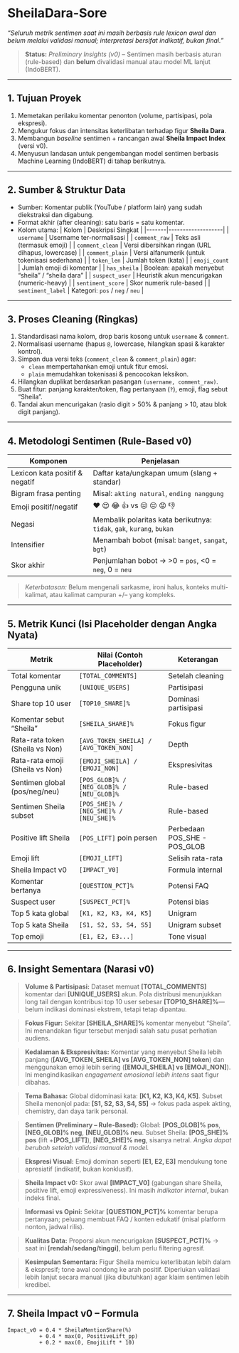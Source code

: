 # SheilaDara-Sore

*“Seluruh metrik sentimen saat ini masih berbasis rule lexicon awal dan belum melalui validasi manual; interpretasi bersifat indikatif, bukan final.”*

> **Status:** *Preliminary Insights (v0)* – Sentimen masih berbasis aturan (rule-based) dan **belum** divalidasi manual atau model ML lanjut (IndoBERT).  

---

## 1. Tujuan Proyek

1. Memetakan perilaku komentar penonton (volume, partisipasi, pola ekspresi).
2. Mengukur fokus dan intensitas keterlibatan terhadap figur **Sheila Dara**.
3. Membangun *baseline* sentimen + rancangan awal **Sheila Impact Index** (versi v0).
4. Menyusun landasan untuk pengembangan model sentimen berbasis Machine Learning (IndoBERT) di tahap berikutnya.

---

## 2. Sumber & Struktur Data

- Sumber: Komentar publik (YouTube / platform lain) yang sudah diekstraksi dan digabung.
- Format akhir (after cleaning): satu baris = satu komentar.
- Kolom utama:
  | Kolom | Deskripsi Singkat |
  |-------|-------------------|
  | `username` | Username ter-normalisasi |
  | `comment_raw` | Teks asli (termasuk emoji) |
  | `comment_clean` | Versi dibersihkan ringan (URL dihapus, lowercase) |
  | `comment_plain` | Versi alfanumerik (untuk tokenisasi sederhana) |
  | `token_len` | Jumlah token (kata) |
  | `emoji_count` | Jumlah emoji di komentar |
  | `has_sheila` | Boolean: apakah menyebut “sheila” / “sheila dara” |
  | `suspect_user` | Heuristik akun mencurigakan (numeric-heavy) |
  | `sentiment_score` | Skor numerik rule-based |
  | `sentiment_label` | Kategori: `pos` / `neg` / `neu` |

---

## 3. Proses Cleaning (Ringkas)

1. Standardisasi nama kolom, drop baris kosong untuk `username` & `comment`.
2. Normalisasi username (hapus `@`, lowercase, hilangkan spasi & karakter kontrol).
3. Simpan dua versi teks (`comment_clean` & `comment_plain`) agar:
   - `clean` mempertahankan emoji untuk fitur emosi.
   - `plain` memudahkan tokenisasi & pencocokan leksikon.
4. Hilangkan duplikat berdasarkan pasangan `(username, comment_raw)`.
5. Buat fitur: panjang karakter/token, flag pertanyaan (`?`), emoji, flag sebut “Sheila”.
6. Tandai akun mencurigakan (rasio digit > 50% & panjang > 10, atau blok digit panjang).

---

## 4. Metodologi Sentimen (Rule-Based v0)

| Komponen | Penjelasan |
|----------|-----------|
| Lexicon kata positif & negatif | Daftar kata/ungkapan umum (slang + standar) |
| Bigram frasa penting | Misal: `akting natural`, `ending nanggung` |
| Emoji positif/negatif | ❤️ 😍 😂 👍 vs 😒 😔 😡 👎 |
| Negasi | Membalik polaritas kata berikutnya: `tidak`, `gak`, `kurang`, `bukan` |
| Intensifier | Menambah bobot (misal: `banget`, `sangat`, `bgt`) |
| Skor akhir | Penjumlahan bobot → >0 = `pos`, <0 = `neg`, 0 = `neu` |

> *Keterbatasan:* Belum mengenali sarkasme, ironi halus, konteks multi-kalimat, atau kalimat campuran +/– yang kompleks.

---

## 5. Metrik Kunci (Isi Placeholder dengan Angka Nyata)

| Metrik | Nilai (Contoh Placeholder) | Keterangan |
|--------|----------------------------|------------|
| Total komentar | `[TOTAL_COMMENTS]` | Setelah cleaning |
| Pengguna unik | `[UNIQUE_USERS]` | Partisipasi |
| Share top 10 user | `[TOP10_SHARE]%` | Dominasi partisipasi |
| Komentar sebut “Sheila” | `[SHEILA_SHARE]%` | Fokus figur |
| Rata-rata token (Sheila vs Non) | `[AVG_TOKEN_SHEILA] / [AVG_TOKEN_NON]` | Depth |
| Rata-rata emoji (Sheila vs Non) | `[EMOJI_SHEILA] / [EMOJI_NON]` | Ekspresivitas |
| Sentimen global (pos/neg/neu) | `[POS_GLOB]% / [NEG_GLOB]% / [NEU_GLOB]%` | Rule-based |
| Sentimen Sheila subset | `[POS_SHE]% / [NEG_SHE]% / [NEU_SHE]%` | Rule-based |
| Positive lift Sheila | `[POS_LIFT]` poin persen | Perbedaan POS_SHE - POS_GLOB |
| Emoji lift | `[EMOJI_LIFT]` | Selisih rata-rata |
| Sheila Impact v0 | `[IMPACT_V0]` | Formula internal |
| Komentar bertanya | `[QUESTION_PCT]%` | Potensi FAQ |
| Suspect user | `[SUSPECT_PCT]%` | Potensi bias |
| Top 5 kata global | `[K1, K2, K3, K4, K5]` | Unigram |
| Top 5 kata Sheila | `[S1, S2, S3, S4, S5]` | Unigram subset |
| Top emoji | `[E1, E2, E3...]` | Tone visual |

---

## 6. Insight Sementara (Narasi v0)

> **Volume & Partisipasi:** Dataset memuat **[TOTAL_COMMENTS]** komentar dari **[UNIQUE_USERS]** akun. Pola distribusi menunjukkan long tail dengan kontribusi top 10 user sebesar **[TOP10_SHARE]%**—belum indikasi dominasi ekstrem, tetapi tetap dipantau.

> **Fokus Figur:** Sekitar **[SHEILA_SHARE]%** komentar menyebut “Sheila”. Ini menandakan figur tersebut menjadi salah satu pusat perhatian audiens.

> **Kedalaman & Ekspresivitas:** Komentar yang menyebut Sheila lebih panjang (**[AVG_TOKEN_SHEILA] vs [AVG_TOKEN_NON] token**) dan menggunakan emoji lebih sering (**[EMOJI_SHEILA] vs [EMOJI_NON]**). Ini mengindikasikan *engagement emosional lebih intens* saat figur dibahas.

> **Tema Bahasa:** Global didominasi kata: **[K1, K2, K3, K4, K5]**. Subset Sheila menonjol pada: **[S1, S2, S3, S4, S5]** → fokus pada aspek akting, chemistry, dan daya tarik personal.

> **Sentimen (Preliminary – Rule-Based):** Global: **[POS_GLOB]% pos**, **[NEG_GLOB]% neg**, **[NEU_GLOB]% neu**. Subset Sheila: **[POS_SHE]% pos** (lift +**[POS_LIFT]**), **[NEG_SHE]% neg**, sisanya netral. *Angka dapat berubah setelah validasi manual & model.*

> **Ekspresi Visual:** Emoji dominan seperti **[E1, E2, E3]** mendukung tone apresiatif (indikatif, bukan konklusif).

> **Sheila Impact v0:** Skor awal **[IMPACT_V0]** (gabungan share Sheila, positive lift, emoji expressiveness). Ini masih *indikator internal*, bukan indeks final.

> **Informasi vs Opini:** Sekitar **[QUESTION_PCT]%** komentar berupa pertanyaan; peluang membuat FAQ / konten edukatif (misal platform nonton, jadwal rilis).

> **Kualitas Data:** Proporsi akun mencurigakan **[SUSPECT_PCT]%** → saat ini **[rendah/sedang/tinggi]**, belum perlu filtering agresif.

> **Kesimpulan Sementara:** Figur Sheila memicu keterlibatan lebih dalam & ekspresif; tone awal condong ke arah positif. Diperlukan validasi lebih lanjut secara manual (jika dibutuhkan) agar klaim sentimen lebih kredibel.

---

## 7. Sheila Impact v0 – Formula

```text
Impact_v0 = 0.4 * SheilaMentionShare(%) 
          + 0.4 * max(0, PositiveLift_pp) 
          + 0.2 * max(0, EmojiLift * 10)
